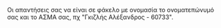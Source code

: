Οι απαντήσεις σας να είναι σε φάκελο με ονομασία το ονοματεπώνυμό σας και το ΑΣΜΑ σας, πχ "Γκιζλής Αλέξανδρος - 60733".
